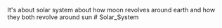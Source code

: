 It's about solar system about how moon revolves around earth and how they both revolve around sun # Solar_System
